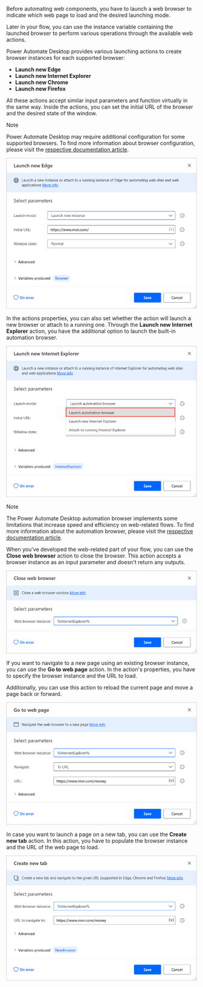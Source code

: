 Before automating web components, you have to launch a web browser to indicate which web page to load and the desired launching mode.

Later in your flow, you can use the instance variable containing the launched browser to perform various operations through the available web actions.

Power Automate Desktop provides various launching actions to create browser instances for each supported browser:

- **Launch new Edge**
- **Launch new Internet Explorer**
- **Launch new Chrome**
- **Launch new Firefox**

All these actions accept similar input parameters and function virtually in the same way. Inside the actions, you can set the initial URL of the browser and the desired state of the window.

> [!NOTE]
> Power Automate Desktop may require additional configuration for some supported browsers. To find more information about browser configuration, please visit the [respective documentation article](https://docs.microsoft.com/power-automate/ui-flows/desktop/using-browsers).

![Screenshot of the Launch new Edge action.](..\media\launch-new-edge-action.png)

In the actions properties, you can also set whether the action will launch a new browser or attach to a running one. Through the **Launch new Internet Explorer** action, you have the additional option to launch the built-in automation browser.

![Screenshot of the automation browser option in the Launch new Internet Explorer action.](..\media\launch-new-internet-explorer-action-automation-browser.png)

> [!NOTE]
> The Power Automate Desktop automation browser implements some limitations that increase speed and efficiency on web-related flows. To find more information about the automation browser, please visit the [respective documentation article](https://docs.microsoft.com/power-automate/ui-flows/desktop/using-browsers#using-the-actual-internet-explorer-vs-the-automation-browser).

When you've developed the web-related part of your flow, you can use the **Close web browser** action to close the browser. This action accepts a browser instance as an input parameter and doesn't return any outputs.

![Screenshot of the Close web browser action.](..\media\close-web-browser-action.png)

If you want to navigate to a new page using an existing browser instance, you can use the **Go to web page** action. In the action's properties, you have to specify the browser instance and the URL to load.

Additionally, you can use this action to reload the current page and move a page back or forward.

![Screenshot of the Go to web page action.](..\media\go-to-web-page-action.png)

In case you want to launch a page on a new tab, you can use the **Create new tab** action. In this action, you have to populate the browser instance and the URL of the web page to load.

![Screenshot of the Create new tab action.](..\media\create-new-tab-action.png)
